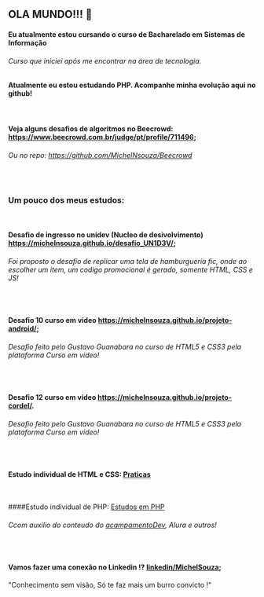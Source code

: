 ## OLA MUNDO!!! 👋
#### Eu atualmente estou cursando o curso de Bacharelado em Sistemas de Informação
###### Curso que iniciei após me encontrar na área de tecnologia.
#### Atualmente eu estou estudando PHP. Acompanhe minha evolução aqui no github!

<br/>

#### Veja alguns desafios de algoritmos no Beecrowd:          https://www.beecrowd.com.br/judge/pt/profile/711496;
###### Ou no repo: https://github.com/MichelNsouza/Beecrowd

<br/>

### Um pouco dos meus estudos:

<br/>

#### Desafio de ingresso no unidev (Nucleo de desivolvimento) https://michelnsouza.github.io/desafio_UN1D3V/;
###### Foi proposto o desafio de replicar uma tela de hamburgueria fic, onde ao escolher um item, um codigo promocional é gerado, somente HTML, CSS e JS!

<br/>

#### Desafio 10 curso em video                                https://michelnsouza.github.io/projeto-android/;
###### Desafio feito pelo Gustavo Guanabara no curso de HTML5 e CSS3 pela plataforma Curso em video!

<br/>

#### Desafio 12 curso em video                                https://michelnsouza.github.io/projeto-cordel/.
###### Desafio feito pelo Gustavo Guanabara no curso de HTML5 e CSS3 pela plataforma Curso em video!


<br/>

#### Estudo individual de HTML e CSS:  [Praticas](https://michelnsouza.github.io/Praticando_HTLM_CSS/)

<br/>

####Estudo individual de PHP: [Estudos em PHP](https://github.com/MichelNsouza/PHP)
###### Ccom auxilio do conteudo do  [acampamentoDev](https://acampamentodev.hashnode.dev/), Alura e outros!

<br/>

#### Vamos fazer uma conexão no Linkedin !?                            [linkedin/MichelSouza](https://www.linkedin.com/in/michel-n-souza/);
"Conhecimento sem visão, Só te faz mais um burro convicto !"

